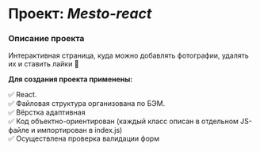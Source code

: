 # Проект: *Mesto-react*


### Описание проекта
Интерактивная страница, куда можно добавлять фотографии, удалять их и ставить лайки :purple_heart:   


**Для создания проекта применены:**

:white_check_mark: React.   
:white_check_mark: Файловая структура организована по БЭМ.    
:white_check_mark: Вёрстка адаптивная    
:white_check_mark: Код объектно-ориентирован (каждый класс описан в отдельном JS-файле и импортирован в index.js)    
:white_check_mark: Осуществлена проверка валидации форм    

